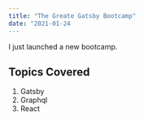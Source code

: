 ```yaml
---
title: "The Greate Gatsby Bootcamp"
date: "2021-01-24
---
```


I just launched a new bootcamp.

## Topics Covered

1. Gatsby
2. Graphql
3. React
